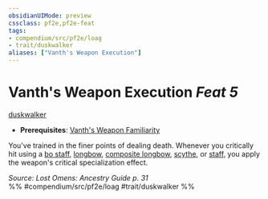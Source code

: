 ```yaml
---
obsidianUIMode: preview
cssclass: pf2e,pf2e-feat
tags:
- compendium/src/pf2e/loag
- trait/duskwalker
aliases: ["Vanth's Weapon Execution"]
---
```

# Vanth's Weapon Execution  *Feat 5*  
[duskwalker](rules/traits/duskwalker-apg.md "Duskwalker Ancestry & Heritage Trait")  

- **Prerequisites**: [Vanth's Weapon Familiarity](compendium/feats/vanths-weapon-familiarity-loag.md)

You've trained in the finer points of dealing death. Whenever you critically hit using a [bo staff](compendium/equipment/items/bo-staff.md), [longbow](compendium/equipment/items/longbow.md), [composite longbow](compendium/equipment/items/composite-longbow.md), [scythe](compendium/equipment/items/scythe.md), or [staff](compendium/equipment/items/staff.md), you apply the weapon's critical specialization effect.

*Source: Lost Omens: Ancestry Guide p. 31*  
%% #compendium/src/pf2e/loag #trait/duskwalker %%